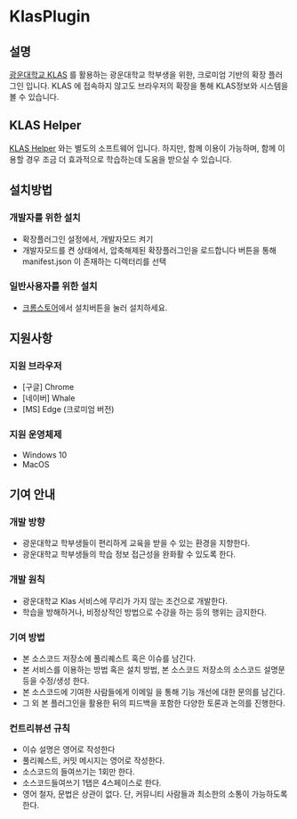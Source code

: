 # KlasPlugin
## 설명
[광운대학교 KLAS](https://klas.kw.ac.kr) 를 활용하는 광운대학교 학부생을 위한, 크로미엄 기반의 확장 플러그인 입니다.
KLAS 에 접속하지 않고도 브라우저의 확장을 통해 KLAS정보와 시스템을 볼 수 있습니다.
## KLAS Helper
[KLAS Helper](https://github.com/nbsp1221/klas-helper) 와는 별도의 소프트웨어 입니다.
하지만, 함께 이용이 가능하며, 함께 이용할 경우 조금 더 효과적으로 학습하는데 도움을 받으실 수 있습니다.

## 설치방법
### 개발자를 위한 설치
* 확장플러그인 설정에서, 개발자모드 켜기
* 개발자모드를 켠 상태에서, 압축해제된 확장플러그인을 로드합니다 버튼을 통해 manifest.json 이 존재하는 디렉터리를 선택

### 일반사용자를 위한 설치
* [크롬스토어](https://chrome.google.com/webstore/detail/klasplugin/nbfleghpmjokcjfdkelooeabmhmiplpf?hl=ko)에서 설치버튼을 눌러 설치하세요.

## 지원사항
### 지원 브라우저
* [구글] Chrome
* [네이버] Whale
* [MS] Edge (크로미엄 버전)

### 지원 운영체제
* Windows 10
* MacOS

## 기여 안내
### 개발 방향
* 광운대학교 학부생들이 편리하게 교육을 받을 수 있는 환경을 지향한다.
* 광운대학교 학부생들의 학습 정보 접근성을 완화활 수 있도록 한다.

### 개발 원칙
* 광운대학교 Klas 서비스에 무리가 가지 않는 조건으로 개발한다.
* 학습을 방해하거나, 비정상적인 방법으로 수강을 하는 등의 행위는 금지한다.

### 기여 방법
* 본 소스코드 저장소에 풀리퀘스트 혹은 이슈를 남긴다.
* 본 서비스를 이용하는 방법 혹은 설치 방법, 본 소스코드 저장소의 소스코드 설명문 등을 수정/생성 한다.
* 본 소스코드에 기여한 사람들에게 이메일 을 통해 기능 개선에 대한 문의를 남긴다.
* 그 외 본 플러그인을 활용한 뒤의 피드백을 포함한 다양한 토론과 논의를 진행한다.

### 컨트리뷰션 규칙
* 이슈 설명은 영어로 작성한다
* 풀리퀘스트, 커밋 메시지는 영어로 작성한다.
* 소스코드의 들여쓰기는 1회만 한다.
* 소스코드들여쓰기 1탭은 4스페이스로 한다.
* 영어 철자, 문법은 상관이 없다. 단, 커뮤니티 사람들과 최소한의 소통이 가능하도록 한다.

